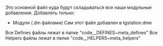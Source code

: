 Это основной файл куда будут складываться все наши модульные добавления.
Добавлять только:
* Модули (.dm файлами)
Сам этот файл добавлен в tgstation.dme

Все Defines файлы лежат в папке "code\__DEFINES\~meta_defines\"
Все Helpers файлы лежат в папке "code\__HELPERS\~meta_helpers\"
